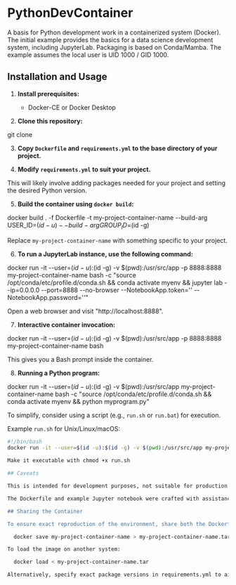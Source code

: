 # PythonDevContainer

A basis for Python development work in a containerized system (Docker). The initial example provides the basics for a data science development system, including JupyterLab. Packaging is based on Conda/Mamba. The example assumes the local user is UID 1000 / GID 1000.

## Installation and Usage

1. **Install prerequisites:**
   - Docker-CE or Docker Desktop

2. **Clone this repository:**

git clone <repository-url>


3. **Copy `Dockerfile` and `requirements.yml` to the base directory of your project.**

4. **Modify `requirements.yml` to suit your project.**

This will likely involve adding packages needed for your project and setting the desired Python version.

5. **Build the container using `docker build`:**

docker build . -f Dockerfile -t my-project-container-name --build-arg USER_ID=$(id -u) --build-arg GROUP_ID=$(id -g)

Replace `my-project-container-name` with something specific to your project.

6. **To run a JupyterLab instance, use the following command:**

docker run -it --user=$(id -u):$(id -g) -v $(pwd):/usr/src/app -p 8888:8888 my-project-container-name bash -c "source /opt/conda/etc/profile.d/conda.sh && conda activate myenv && jupyter lab --ip=0.0.0.0 --port=8888 --no-browser --NotebookApp.token='' --NotebookApp.password=''"

Open a web browser and visit "http://localhost:8888".

7. **Interactive container invocation:**

docker run -it --user=$(id -u):$(id -g) -v $(pwd):/usr/src/app -p 8888:8888 my-project-container-name bash

This gives you a Bash prompt inside the container.

8. **Running a Python program:**

docker run -it --user=$(id -u):$(id -g) -v $(pwd):/usr/src/app my-project-container-name bash -c "source /opt/conda/etc/profile.d/conda.sh && conda activate myenv && python myprogram.py"

To simplify, consider using a script (e.g., `run.sh` or `run.bat`) for execution.

Example `run.sh` for Unix/Linux/macOS:
```bash
#!/bin/bash
docker run -it --user=$(id -u):$(id -g) -v $(pwd):/usr/src/app my-project-container-name bash -c "source /opt/conda/etc/profile.d/conda.sh && conda activate myenv && python $1"

Make it executable with chmod +x run.sh

## Caveats

This is intended for development purposes, not suitable for production without modifications (e.g., securing JupyterLab).

The Dockerfile and example Jupyter notebook were crafted with assistance from OpenAI's ChatGPT.

## Sharing the Container

To ensure exact reproduction of the environment, share both the Dockerfile and the container image. Here's how to save and share the Docker image:

  docker save my-project-container-name > my-project-container-name.tar

To load the image on another system:

  docker load < my-project-container-name.tar

Alternatively, specify exact package versions in requirements.yml to aid reproducibility.

